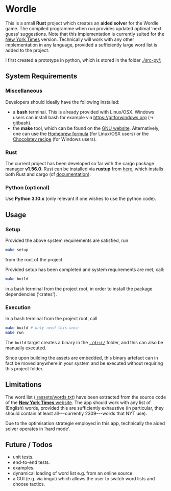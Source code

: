 # Wordle #

This is a small **Rust** project which creates an **aided solver** for the Wordle game.
The compiled programme when run provides updated optimal ‘next guess‘ suggestions.
Note that this implementation is currently suited for the [New York Times](https://www.nytimes.com/games/wordle/index.html) version. Technically will work with any other implementation in any language, provided a sufficiently large word list is added to the project.

I first created a prototype in python, which is stored in the folder [./src-py/](src-py/);

## System Requirements ##

### Miscellaneous ###

Developers should ideally have the following installed:

- a **bash** terminal. This is already provided with Linux/OSX.
  Windows users can install bash for example via <https://gitforwindows.org> (-> gitbash).
- the **make** tool, which can be found on the [GNU website](https://www.gnu.org/software/make).
  Alternatively, one can use
  the [Homebrew formula](https://formulae.brew.sh/formula/make) (for Linux/OSX users)
  or the [Chocolatey recipe](https://community.chocolatey.org/packages/make) (for Windows users).

### Rust ###

The current project has been developed so far with the cargo package manager **v1.56.0**.
Rust can be installed via **rustup** from [here](https://www.rust-lang.org/tools/install),
which installs both Rust and cargo
(cf [documentation](https://doc.rust-lang.org/cargo/getting-started/installation.html)).

### Python (optional) ###

Use **Python 3.10.x** (only relevant if one wishes to use the python code).

## Usage ##

### Setup ###

Provided the above system requirements are satisfied, run
```bash
make setup
```
from the root of the project.

Provided setup has been completed and system requirements are met, call:
```bash
make build
```
in a bash terminal from the project root,
in order to install the package dependencies ('crates').

### Execution ###

In a bash terminal from the project root, call
```bash
make build # only need this once
make run
```
The `build` target creates a binary in the [`./dist/`](dist/) folder,
and this can also be manually executed.

Since upon building the assets are embedded, this binary artefact can in fact be
moved anywhere in your system and be executed without requiring this project folder.

## Limitations ##

The word list ([./assets/words.txt](assets/words.txt)) have been extracted from the source
code of the [**New York Times** website](https://www.nytimes.com/games/wordle/index.html).
The app should work with any list of (English) words, provided this are sufficiently exhaustive
(in particular, they should contain at least all---currently 2309---words that NYT use).

Due to the optimisation strategie employed in this app,
technically the aided solver operates in ‘hard mode‘.

## Future / Todos ##

- unit tests.
- end-to-end tests.
- examples.
- dynamical loading of word list e.g. from an online source.
- a GUI (e.g. via imgui) which allows the user to switch word lists and choose tactics.
